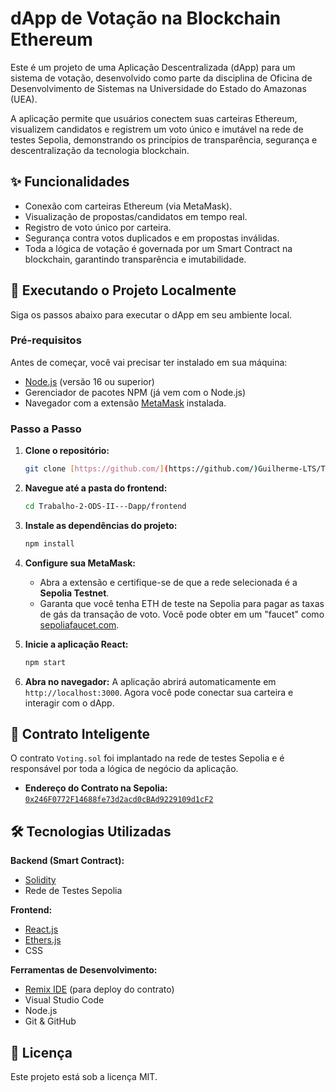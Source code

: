 # dApp de Votação na Blockchain Ethereum

Este é um projeto de uma Aplicação Descentralizada (dApp) para um sistema de votação, desenvolvido como parte da disciplina de Oficina de Desenvolvimento de Sistemas na Universidade do Estado do Amazonas (UEA).

A aplicação permite que usuários conectem suas carteiras Ethereum, visualizem candidatos e registrem um voto único e imutável na rede de testes Sepolia, demonstrando os princípios de transparência, segurança e descentralização da tecnologia blockchain.

## ✨ Funcionalidades

* Conexão com carteiras Ethereum (via MetaMask).
* Visualização de propostas/candidatos em tempo real.
* Registro de voto único por carteira.
* Segurança contra votos duplicados e em propostas inválidas.
* Toda a lógica de votação é governada por um Smart Contract na blockchain, garantindo transparência e imutabilidade.

## 🚀 Executando o Projeto Localmente

Siga os passos abaixo para executar o dApp em seu ambiente local.

### Pré-requisitos

Antes de começar, você vai precisar ter instalado em sua máquina:
* [Node.js](https://nodejs.org/) (versão 16 ou superior)
* Gerenciador de pacotes NPM (já vem com o Node.js)
* Navegador com a extensão [MetaMask](https://metamask.io/) instalada.

### Passo a Passo

1.  **Clone o repositório:**
    ```bash
    git clone [https://github.com/](https://github.com/)Guilherme-LTS/Trabalho-2-ODS-II---Dapp.git
    ```

2.  **Navegue até a pasta do frontend:**
    ```bash
    cd Trabalho-2-ODS-II---Dapp/frontend
    ```

3.  **Instale as dependências do projeto:**
    ```bash
    npm install
    ```

4.  **Configure sua MetaMask:**
    * Abra a extensão e certifique-se de que a rede selecionada é a **Sepolia Testnet**.
    * Garanta que você tenha ETH de teste na Sepolia para pagar as taxas de gás da transação de voto. Você pode obter em um "faucet" como [sepoliafaucet.com](https://sepoliafaucet.com/).

5.  **Inicie a aplicação React:**
    ```bash
    npm start
    ```

6.  **Abra no navegador:**
    A aplicação abrirá automaticamente em `http://localhost:3000`. Agora você pode conectar sua carteira e interagir com o dApp.

## 📄 Contrato Inteligente

O contrato `Voting.sol` foi implantado na rede de testes Sepolia e é responsável por toda a lógica de negócio da aplicação.

* **Endereço do Contrato na Sepolia:**
    [`0x246F0772F14688fe73d2acd0cBAd9229109d1cF2`](0x246F0772F14688fe73d2acd0cBAd9229109d1cF2)

## 🛠️ Tecnologias Utilizadas

**Backend (Smart Contract):**
* [Solidity](https://soliditylang.org/)
* Rede de Testes Sepolia

**Frontend:**
* [React.js](https://reactjs.org/)
* [Ethers.js](https://ethers.io/)
* CSS

**Ferramentas de Desenvolvimento:**
* [Remix IDE](https://remix.ethereum.org/) (para deploy do contrato)
* Visual Studio Code
* Node.js
* Git & GitHub




<!--## 👨‍💻 Autor

Desenvolvido por:

* **Guilherme Lucas**-->

## 📝 Licença

Este projeto está sob a licença MIT.